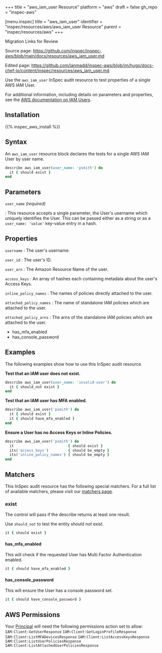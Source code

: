 +++
title = "aws_iam_user Resource"
platform = "aws"
draft = false
gh_repo = "inspec-aws"

[menu.inspec]
title = "aws_iam_user"
identifier = "inspec/resources/aws/aws_iam_user Resource"
parent = "inspec/resources/aws"
+++

<div class="admonition-note">
<p class="admonition-note-title">Migration Links for Review</p>
<div class="admonition-note-text">
<p>Source page: <a href="https://github.com/inspec/inspec-aws/blob/main/docs/resources/aws_iam_user.md">https://github.com/inspec/inspec-aws/blob/main/docs/resources/aws_iam_user.md</a></p>
<p>Edited page: <a href="https://github.com/ianmadd/inspec-aws/blob/im/hugo/docs-chef-io/content/inspec/resources/aws_iam_user.md">https://github.com/ianmadd/inspec-aws/blob/im/hugo/docs-chef-io/content/inspec/resources/aws_iam_user.md</a></p>
</div>
</div>


Use the `aws_iam_user` InSpec audit resource to test properties of a single AWS IAM User.

For additional information, including details on parameters and properties, see the [AWS documentation on IAM Users](https://docs.aws.amazon.com/IAM/latest/UserGuide/id_users.html).

## Installation

{{% inspec_aws_install %}}

## Syntax

An `aws_iam_user` resource block declares the tests for a single AWS IAM User by user name.

```ruby
describe aws_iam_user(user_name: 'psmith') do
  it { should exist }
end
```

## Parameters

`user_name` _(required)_

: This resource accepts a single parameter, the User's username which uniquely identifies the User. 
  This can be passed either as a string or as a `user_name: 'value'` key-value entry in a hash.

## Properties

`username`
: The user's username.

`user_id`
: The user's ID.

`user_arn`
: The Amazon Resource Name of the user.

`access_keys`
: An array of hashes each containing metadata about the user's Access Keys.

`inline_policy_names`
: The names of policies directly attached to the user.

`attached_policy_names`
: The name of standalone IAM policies which are attached to the user.

`attached_policy_arns`
: The arns of the standalone IAM policies which are attached to the user.


* has_mfa_enabled
* has_console_password

## Examples

The following examples show how to use this InSpec audit resource.

**Test that an IAM user does not exist.**

```ruby
describe aws_iam_user(user_name: 'invalid-user') do
  it { should_not exist }
end
```

**Test that an IAM user has MFA enabled.**

```ruby
describe aws_iam_user('psmith') do
  it { should exist }
  it { should have_mfa_enabled }
end
```

**Ensure a User has no Access Keys or Inline Policies.**

```ruby
describe aws_iam_user('psmith') do
  it                         { should exist }
  its('access_keys')         { should be_empty }
  its('inline_policy_names') { should be_empty }
end
```

## Matchers

This InSpec audit resource has the following special matchers. For a full list of available matchers, please visit our [matchers page](https://www.inspec.io/docs/reference/matchers/).

### exist

The control will pass if the describe returns at least one result.

Use `should_not` to test the entity should not exist.

```ruby
it { should exist }
```

#### has_mfa_enabled

This will check if the requested User has Multi Factor Authentication enabled.

```ruby
it { should have_mfa_enabled }
```


#### has_console_password

This will ensure the User has a console password set.

```ruby
it { should have_console_password }
```

## AWS Permissions

Your [Principal](https://docs.aws.amazon.com/IAM/latest/UserGuide/intro-structure.html#intro-structure-principal) will need the following permissions action set to allow: 
`IAM:Client:GetUserResponse` 
`IAM:Client:GetLoginProfileResponse` 
`IAM:Client:ListMFADevicesResponse` 
`IAM:Client:ListAccessKeysResponse` 
`IAM:Client:ListUserPoliciesResponse` 
`IAM:Client:ListAttachedUserPoliciesResponse` 

